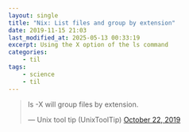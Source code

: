 ```yaml
---
layout: single
title: "Nix: List files and group by extension"
date: 2019-11-15 21:03
last_modified_at: 2025-05-13 00:33:19
excerpt: Using the X option of the ls command
categories:
    - til
tags:
    - science
    - til
---
```


<blockquote class="twitter-tweet">
<p lang="en" dir="ltr">ls -X will group files by extension.</p>
&mdash; Unix tool tip (UnixToolTip)
<a href="https://twitter.com/UnixToolTip/status/1186683691642298368">October 22, 2019</a>
</blockquote>
<script async src="https://platform.twitter.com/widgets.js" charset="utf-8"></script>
